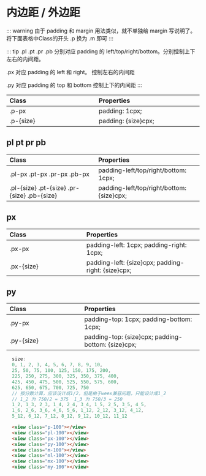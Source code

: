 
# 内边距 / 外边距

::: warning
由于 padding 和 margin 用法类似，就不单独给 margin 写说明了。将下面表格中Class的开头 .p 换为 .m 即可
:::

::: tip
.pl .pt .pr .pb 分别对应 padding 的 left/top/right/bottom。分别控制上下左右的内间距。

.px 对应 padding 的 left 和 right。 控制左右的内间距

.py 对应 padding 的 top 和 bottom 控制上下的内间距
:::

| Class<img width=200/> | Properties<img width=200/> |
| :------ | :------ |
| .p-px | padding: 1cpx; |
| .p-{size} | padding: {size}cpx; |

## pl  pt  pr  pb

| Class<img width=200/> | Properties<img width=200/> |
| :------ | :------ |
| .pl-px .pt-px .pr-px .pb-px | padding-left/top/right/bottom: 1cpx; |
| .pl-{size} .pt-{size} .pr-{size} .pb-{size} | padding-left/top/right/bottom: {size}cpx; |

## px

| Class<img width=200/> | Properties<img width=200/> |
| :------ | :------ |
| .px-px | padding-left: 1cpx; padding-right: 1cpx; |
| .px-{size} | padding-left: {size}cpx; padding-right: {size}cpx; |

## py

| Class<img width=200/> | Properties<img width=200/> |
| :------ | :------ |
| .py-px | padding-top: 1cpx; padding-bottom: 1cpx; |
| .py-{size} | padding-top: {size}cpx; padding-bottom: {size}cpx; |

``` js
  size:
  0, 1, 2, 3, 4, 5, 6, 7, 8, 9, 10,
  25, 50, 75, 100, 125, 150, 175, 200,
  225, 250, 275, 300, 325, 350, 375, 400,
  425, 450, 475, 500, 525, 550, 575, 600,
  625, 650, 675, 700, 725, 750
  // 按分数计算，应该设计成1/2，但是由于weex兼容问题，只能设计成1_2
  // 1_2 为 750/2 = 375  1_3 为 750/3 = 250
  1_2, 1_3, 2_3, 1_4, 2_4, 3_4, 1_5, 2_5, 3_5, 4_5, 
  1_6, 2_6, 3_6, 4_6, 5_6, 1_12, 2_12, 3_12, 4_12,
  5_12, 6_12, 7_12, 8_12, 9_12, 10_12, 11_12
```

```html
  <view class="p-100"></view>
  <view class="pl-100"></view>
  <view class="px-100"></view>
  <view class="py-100"></view>
  <view class="m-100"></view>
  <view class="ml-100"></view>
  <view class="mx-100"></view>
  <view class="my-100"></view>
```
